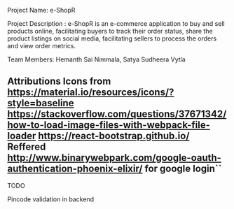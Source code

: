 Project Name: e-ShopR

Project Description :
e-ShopR is an e-commerce application to buy and sell products online, facilitating buyers to track their order status, share the product listings on social media, facilitating sellers to process the orders and view order metrics.

Team Members: Hemanth Sai Nimmala, Satya Sudheera Vytla

Attributions
Icons from https://material.io/resources/icons/?style=baseline
https://stackoverflow.com/questions/37671342/how-to-load-image-files-with-webpack-file-loader
https://react-bootstrap.github.io/
Reffered http://www.binarywebpark.com/google-oauth-authentication-phoenix-elixir/ for google login``
--------

TODO

Pincode validation in backend
